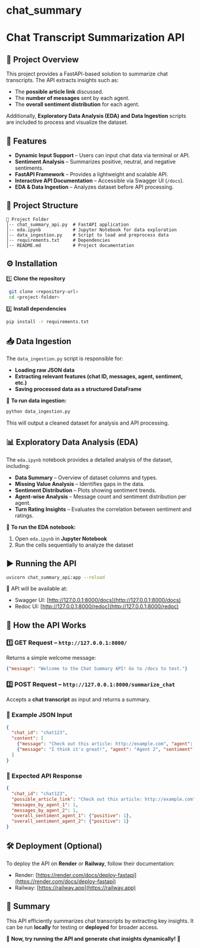 # chat_summary
# Chat Transcript Summarization API

## 📌 Project Overview
This project provides a FastAPI-based solution to summarize chat transcripts. The API extracts insights such as:
- The **possible article link** discussed.
- The **number of messages** sent by each agent.
- The **overall sentiment distribution** for each agent.

Additionally, **Exploratory Data Analysis (EDA) and Data Ingestion** scripts are included to process and visualize the dataset.

## 🚀 Features
- **Dynamic Input Support** – Users can input chat data via terminal or API.
- **Sentiment Analysis** – Summarizes positive, neutral, and negative sentiments.
- **FastAPI Framework** – Provides a lightweight and scalable API.
- **Interactive API Documentation** – Accessible via Swagger UI (`/docs`).
- **EDA & Data Ingestion** – Analyzes dataset before API processing.

## 📂 Project Structure
```
📁 Project Folder
│-- chat_summary_api.py  # FastAPI application
│-- eda.ipynb            # Jupyter Notebook for data exploration
│-- data_ingestion.py    # Script to load and preprocess data
│-- requirements.txt     # Dependencies
│-- README.md            # Project documentation
```

## ⚙️ Installation
1️⃣ **Clone the repository**
```bash
 git clone <repository-url>
 cd <project-folder>
```


3️⃣ **Install dependencies**
```bash
pip install -r requirements.txt
```
## 📥 Data Ingestion
The `data_ingestion.py` script is responsible for:
- **Loading raw JSON data**
- **Extracting relevant features (chat ID, messages, agent, sentiment, etc.)**
- **Saving processed data as a structured DataFrame**

📌 **To run data ingestion:**
```bash
python data_ingestion.py
```
This will output a cleaned dataset for analysis and API processing.

## 📊 Exploratory Data Analysis (EDA)
The `eda.ipynb` notebook provides a detailed analysis of the dataset, including:
- **Data Summary** – Overview of dataset columns and types.
- **Missing Value Analysis** – Identifies gaps in the data.
- **Sentiment Distribution** – Plots showing sentiment trends.
- **Agent-wise Analysis** – Message count and sentiment distribution per agent.
- **Turn Rating Insights** – Evaluates the correlation between sentiment and ratings.

📌 **To run the EDA notebook:**
1. Open `eda.ipynb` in **Jupyter Notebook**
2. Run the cells sequentially to analyze the dataset

## ▶️ Running the API
```bash
uvicorn chat_summary_api:app --reload
```
📌 API will be available at:
- Swagger UI: [http://127.0.0.1:8000/docs](http://127.0.0.1:8000/docs)
- Redoc UI: [http://127.0.0.1:8000/redoc](http://127.0.0.1:8000/redoc)

## 🔄 How the API Works
### **1️⃣ GET Request** – `http://127.0.0.1:8000/`
Returns a simple welcome message:
```json
{"message": "Welcome to the Chat Summary API! Go to /docs to test."}
```

### **2️⃣ POST Request** – `http://127.0.0.1:8000/summarize_chat`
Accepts a **chat transcript** as input and returns a summary.

### **📌 Example JSON Input**
```json
{
  "chat_id": "chat123",
  "content": [
    {"message": "Check out this article: http://example.com", "agent": "Agent 1", "sentiment": "positive"},
    {"message": "I think it's great!", "agent": "Agent 2", "sentiment": "positive"}
  ]
}
```

### **📌 Expected API Response**
```json
{
  "chat_id": "chat123",
  "possible_article_link": "Check out this article: http://example.com",
  "messages_by_agent_1": 1,
  "messages_by_agent_2": 1,
  "overall_sentiment_agent_1": {"positive": 1},
  "overall_sentiment_agent_2": {"positive": 1}
}
```

## 🛠️ Deployment (Optional)
To deploy the API on **Render** or **Railway**, follow their documentation:
- Render: [https://render.com/docs/deploy-fastapi](https://render.com/docs/deploy-fastapi)
- Railway: [https://railway.app](https://railway.app)

## 📌 Summary
This API efficiently summarizes chat transcripts by extracting key insights. It can be run **locally** for testing or **deployed** for broader access.

🚀 **Now, try running the API and generate chat insights dynamically!** 🎯

